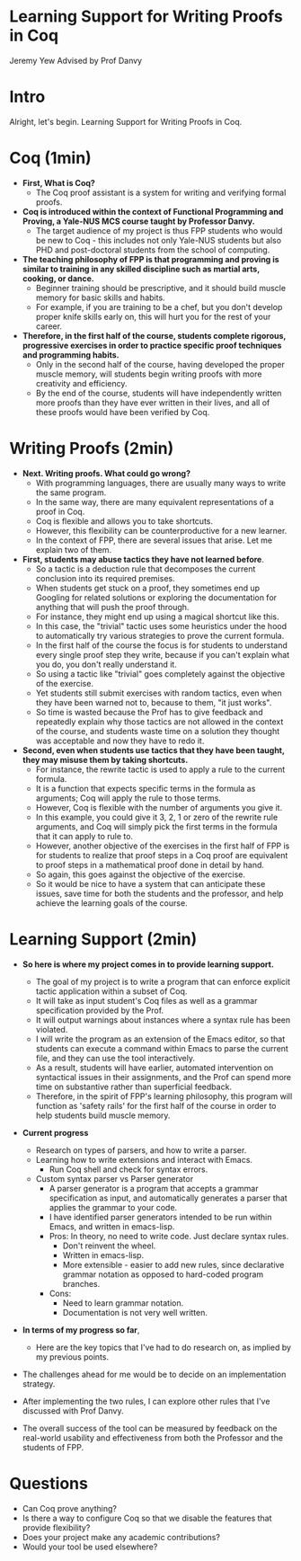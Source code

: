 # Learning Support for Writing Proofs in Coq
Jeremy Yew 
Advised by Prof Danvy 

# Intro 
Alright, let's begin. 
Learning Support for Writing Proofs in Coq. 

# Coq (1min)
- **First, What is Coq?**
  - The Coq proof assistant is a system for writing and verifying formal proofs. 
- **Coq is introduced within the context of Functional Programming and Proving, a Yale-NUS MCS course taught by Professor Danvy.** 
  - The target audience of my project is thus FPP students who would be new to Coq - this includes not only Yale-NUS students but also PHD and post-doctoral students from the school of computing. 
- **The teaching philosophy of FPP is that programming and proving is similar to training in any skilled discipline such as martial arts, cooking, or dance.**
  - Beginner training should be prescriptive, and it should build muscle memory for basic skills and habits. 
  - For example, if you are training to be a chef, but you don't develop proper knife skills early on, this will hurt you for the rest of your career. 
- **Therefore, in the first half of the course, students complete rigorous, progressive exercises in order to practice specific proof techniques and programming habits.** 
  - Only in the second half of the course, having developed the proper muscle memory, will students begin writing proofs with more creativity and efficiency.  
  - By the end of the course, students will have independently written more proofs than they have ever written in their lives, and all of these proofs would have been verified by Coq. 
  
# Writing Proofs (2min)
- **Next. Writing proofs. What could go wrong?**
  - With programming languages, there are usually many ways to write the same program.
  - In the same way, there are many equivalent representations of a proof in Coq. 
  - Coq is flexible and allows you to take shortcuts. 
  - However, this flexibility can be counterproductive for a new learner. 
  - In the context of FPP, there are several issues that arise. Let me explain two of them.
- **First, students may abuse tactics they have not learned before**. 
  - So a tactic is a deduction rule that decomposes the current conclusion into its required premises.
  - When students get stuck on a proof, they sometimes end up Googling for related solutions or exploring the documentation for anything that will push the proof through. 
  - For instance, they might end up using a magical shortcut like this. 
  - In this case, the "trivial" tactic uses some heuristics under the hood to automatically try various strategies to prove the current formula. 
  - In the first half of the course the focus is for students to understand every single proof step they write, because if you can't explain what you do, you don't really understand it.
  - So using a tactic like "trivial" goes completely against the objective of the exercise. 
  - Yet students still submit exercises with random tactics, even when they have been warned not to, because to them, "it just works". 
  - So time is wasted because the Prof has to give feedback and repeatedly explain why those tactics are not allowed in the context of the course, and students waste time on a solution they thought was acceptable and now they have to redo it. 
- **Second, even when students use tactics that they have been taught, they may misuse them by taking shortcuts.**
  - For instance, the rewrite tactic is used to apply a rule to the current formula. 
  - It is a function that expects specific terms in the formula as arguments; Coq will apply the rule to those terms. 
  - However, Coq is flexible with the number of arguments you give it. 
  - In this example, you could give it 3, 2, 1 or zero of the rewrite rule arguments, and Coq will simply pick the first terms in the formula that it can apply to rule to. 
  - However, another objective of the exercises in the first half of FPP is for students to realize that proof steps in a Coq proof are equivalent to proof steps in a mathematical proof done in detail by hand.
  - So again, this goes against the objective of the exercise. 
  - So it would be nice to have a system that can anticipate these issues, save time for both the students and the professor, and help achieve the learning goals of the course.   

# Learning Support (2min)
- **So here is where my project comes in to provide learning support.**
  - The goal of my project is to write a program that can enforce explicit tactic application within a subset of Coq. 
  - It will take as input student's Coq files as well as a grammar specification provided by the Prof. 
  - It will output warnings about instances where a syntax rule has been violated.  
  - I will write the program as an extension of the Emacs editor, so that students can execute a command within Emacs to parse the current file, and they can use the tool interactively. 
  - As a result, students will have earlier, automated intervention on syntactical issues in their assignments, and the Prof can spend more time on substantive rather than superficial feedback. 
  - Therefore, in the spirit of FPP's learning philosophy, this program will function as 'safety rails' for the first half of the course in order to help students build muscle memory.
  
- **Current progress**
  - Research on types of parsers, and how to write a parser.
  - Learning how to write extensions and interact with Emacs. 
    - Run Coq shell and check for syntax errors. 
  - Custom syntax parser vs Parser generator
    - A parser generator is a program that accepts a grammar specification as input, and automatically generates a parser that applies the grammar to your code. 
    - I have identified parser generators intended to be run within Emacs, and written in emacs-lisp.
    - Pros: In theory, no need to write code. Just declare syntax rules. 
      - Don't reinvent the wheel. 
      - Written in emacs-lisp. 
      - More extensible - easier to add new rules, since declarative grammar notation as opposed to hard-coded program branches. 
    - Cons: 
      - Need to learn grammar notation. 
      - Documentation is not very well written. 
- **In terms of my progress so far**, 
  - Here are the key topics that I've had to do research on, as implied by my previous points.
- The challenges ahead for me would be to decide on an implementation strategy.
- After implementing the two rules, I can explore other rules that I've discussed with Prof Danvy. 
- The overall success of the tool can be measured by feedback on the real-world usability and effectiveness from both the Professor and the students of FPP.

# Questions 
- Can Coq prove anything? 
- Is there a way to configure Coq so that we disable the features that provide flexibility?
- Does your project make any academic contributions? 
- Would your tool be used elsewhere? 

